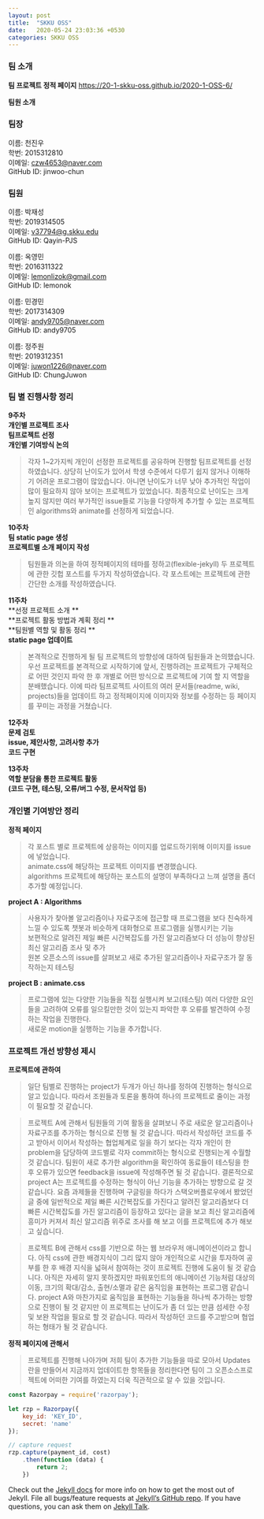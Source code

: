 ```yaml
---
layout: post
title:  "SKKU OSS"
date:   2020-05-24 23:03:36 +0530
categories: SKKU OSS
---
```

### 팀 소개

**팀 프로젝트 정적 페이지**
https://20-1-skku-oss.github.io/2020-1-OSS-6/

**팀원 소개**
### 팀장  
이름: 천진우<br>
학번:  2015312810<br>
이메일:  czw4653@naver.com<br>
GitHub ID:  jinwoo-chun<br>
  
### 팀원  
이름: 박재성   
학번: 2019314505  
이메일: v37794@g.skku.edu  
GitHub ID: Qayin-PJS  
  
  
이름: 옥영민   
학번: 2016311322  
이메일: lemonlizok@gmail.com   
GitHub ID: lemonok  
  
이름: 민경민   
학번: 2017314309   
이메일: andy9705@naver.com  
GitHub ID: andy9705  
  
이름: 정주원   
학번: 2019312351   
이메일: juwon1226@naver.com   
GitHub ID: ChungJuwon
   
     
       
         



### 팀 별 진행사항 정리

**9주차**  
**개인별 프로젝트 조사**  
**팀프로젝트 선정**  
**개인별 기여방식 논의**  
  
> 각자 1~2가지씩 개인이 선정한 프로젝트를 공유하며 진행할 팀프로젝트를 선정하였습니다. 상당히 난이도가 있어서 학생 수준에서 다루기 쉽지 않거나 이해하기 어려운 프로그램이 많았습니다. 아니면 난이도가 너무 낮아 추가적인 작업이 많이 필요하지 않아 보이는 프로젝트가 있었습니다. 최종적으로 난이도는 크게 높지 않지만 여러 부가적인 issue들로 기능을 다양하게 추가할 수 있는 프로젝트인 algorithms와 animate를 선정하게 되었습니다.
  
**10주차**  
**팀 static page 생성**  
**프로젝트별 소개 페이지 작성**  
  
> 팀원들과 의논을 하여 정적페이지의 테마를 정하고(flexible-jekyll) 두 프로젝트에 관한 깃헙 포스트를 두가지 작성하였습니다. 각 포스트에는 프로젝트에 관한 간단한 소개를 작성하였습니다.  
  
**11주차**  
**선정 프로젝트 소개 **   
**프로젝트 활동 방법과 계획 정리 **   
**팀원별 역할 및 활동 정리 **  
**static page 업데이트**  
   
> 본격적으로 진행하게 될 팀 프로젝트의 방향성에 대하여 팀원들과 논의했습니다. 우선 프로젝트를 본격적으로 시작하기에 앞서, 진행하려는 프로젝트가 구체적으로 어떤 것인지 파악 한 후 개별로 어떤 방식으로 프로젝트에 기여 할 지 역할을 분배했습니다. 이에 따라 팀프로젝트 사이트의 여러 문서들(readme, wiki, projects)들을 업데이트 하고 정적페이지에 이미지와 정보를 수정하는 등 페이지를 꾸미는 과정을 거쳤습니다.
  
**12주차**  
**문제 검토**  
**issue, 제안사항, 고려사항 추가**  
**코드 구현**  
  
**13주차**  
**역할 분담을 통한 프로젝트 활동**  
**(코드 구현, 테스팅, 오류/버그 수정, 문서작업 등)**  
  
    
      
        



### 개인별 기여방안 정리  
  
**정적 페이지**  
> 각 포스트 별로 프로젝트에 상응하는 이미지를 업로드하기위해 이미지를 issue에 넣었습니다.  
> animate.css에 해당하는 프로젝트 이미지를 변경했습니다.  
> algorithms 프로젝트에 해당하는 포스트의 설명이 부족하다고 느껴 설명을 좀더 추가할 예정입니다.   
  
**project A : Algorithms**  
> 사용자가 찾아볼 알고리즘이나 자료구조에 접근할 때 프로그램을 보다 친숙하게 느낄 수 있도록 챗봇과 비슷하게 대화형으로 프로그램을 실행시키는 기능  
> 보편적으로 알려진 제일 빠른 시간복잡도를 가진 알고리즘보다 더 성능이 향상된 최신 알고리즘 조사 및 추가  
> 원본 오픈소스의 issue를 살펴보고 새로 추가된 알고리즘이나 자료구조가 잘 동작하는지 테스팅  
  
**project B : animate.css**  
> 프로그램에 있는 다양한 기능들을 직접 실행시켜 보고(테스팅) 여러 다양한 요인들을 고려하여 오류를 일으킬만한 것이 있는지 파악한 후 오류를 발견하여 수정하는 작업을 진행한다.  
> 새로운 motion을 실행하는 기능을 추가합니다.  
  
    
      


### 프로젝트 개선 방향성 제시  
  
**프로젝트에 관하여**  
  
> 일단 팀별로 진행하는 project가 두개가 아닌 하나를 정하여 진행하는 형식으로 알고 있습니다. 따라서 조원들과 토론을 통하여 하나의 프로젝트로 줄이는 과정이 필요할 것 같습니다.  
  
> 프로젝트 A에 관해서 팀원들의 기여 활동을 살펴보니 주로 새로운 알고리즘이나 자료구조를 추가하는 형식으로 진행 될 것 같습니다. 따라서 작성하던 코드를 주고 받아서 이어서 작성하는 협업체계로 일을 하기 보다는 각자 개인이 한 problem을 담당하여 코드별로 각자 commit하는 형식으로 진행되는게 수월할 것 같습니다. 팀원이 새로 추가한 algorithm을 확인하여 동료들이 테스팅을 한 후 오류가 있으면 feedback을 issue에 작성해주면 될 것 같습니다. 결론적으로 project A는 프로젝트를 수정하는 형식이 아닌 기능을 추가하는 방향으로 갈 것 같습니다. 요즘 과제들을 진행하며 구글링을 하다가 스택오버플로우에서 봤었던 글 중에 일반적으로 제일 빠른 시간복잡도를 가진다고 알려진 알고리즘보다 더 빠른 시간복잡도를 가진 알고리즘이 등장하고 있다는 글을 보고 최신 알고리즘에 흥미가 커져서 최신 알고리즘 위주로 조사를 해 보고 이를 프로젝트에 추가 해보고 싶습니다.  
  
> 프로젝트 B에 관해서 css를 기반으로 하는 웹 브라우저 애니메이션이라고 합니다. 아직 css에 관한 배경지식이 그리 많지 않아 개인적으로 시간을 투자하여 공부를 한 후 배경 지식을 넓혀서 참여하는 것이 프로젝트 진행에 도움이 될 것 같습니다. 아직은 자세히 알지 못하겠지만 파워포인트의 애니메이션 기능처럼 대상의 이동, 크기의 확대/감소, 출현/소멸과 같은 움직임을 표현하는 프로그램 같습니다. project A와 마찬가지로 움직임을 표현하는 기능들을 하나씩 추가하는 방향으로 진행이 될 것 같지만 이 프로젝트는 난이도가 좀 더 있는 만큼 섬세한 수정 및 보완 작업을 필요로 할 것 같습니다. 따라서 작성하던 코드를 주고받으며 협업하는 형태가 될 것 같습니다.  
  
**정적 페이지에 관해서**  
  
> 프로젝트를 진행해 나아가며 저희 팀이 추가한 기능들을 따로 모아서 Updates 란을 만들어서 지금까지 업데이트한 항목들을 정리한다면 팀이 그 오픈소스프로젝트에 어떠한 기여를 하였는지 더욱 직관적으로 알 수 있을 것입니다.  

```javascript
const Razorpay = require('razorpay');

let rzp = Razorpay({
	key_id: 'KEY_ID',
	secret: 'name'
});

// capture request
rzp.capture(payment_id, cost)
	.then(function (data) {
		return 2;
	})
```

Check out the [Jekyll docs][jekyll-docs] for more info on how to get the most out of Jekyll. File all bugs/feature requests at [Jekyll’s GitHub repo][jekyll-gh]. If you have questions, you can ask them on [Jekyll Talk][jekyll-talk].

[jekyll-docs]: https://jekyllrb.com/docs/home
[jekyll-gh]:   https://github.com/jekyll/jekyll
[jekyll-talk]: https://talk.jekyllrb.com/